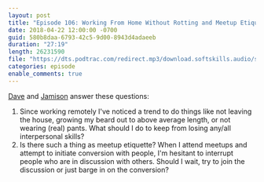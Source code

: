 ```yaml
---
layout: post
title: "Episode 106: Working From Home Without Rotting and Meetup Etiquette"
date: 2018-04-22 12:00:00 -0700
guid: 580b8daa-6793-42c5-9d00-8943d4adaeeb
duration: "27:19"
length: 26231590
file: "https://dts.podtrac.com/redirect.mp3/download.softskills.audio/sse-106.mp3"
categories: episode
enable_comments: true
---
```


[Dave](https://twitter.com/djsmith42) and [Jamison](https://twitter.com/jamison_dance) answer these questions:

1. Since working remotely I've noticed a trend to do things like not leaving the house, growing my beard out to above average length, or not wearing (real) pants. What should I do to keep from losing any/all interpersonal skills?
2. Is there such a thing as meetup etiquette? When I attend meetups and attempt to initiate conversion with people, I'm hesitant to interrupt people who are in discussion with others. Should I wait, try to join the discussion or just barge in on the conversion?
